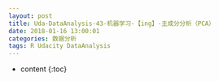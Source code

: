 ```yaml
---
layout: post
title: Uda-DataAnalysis-43-机器学习-【ing】-主成分分析（PCA）
date: 2018-01-16 13:00:01
categories: 数据分析
tags: R Udacity DataAnalysis 
---
```

* content
{:toc}

